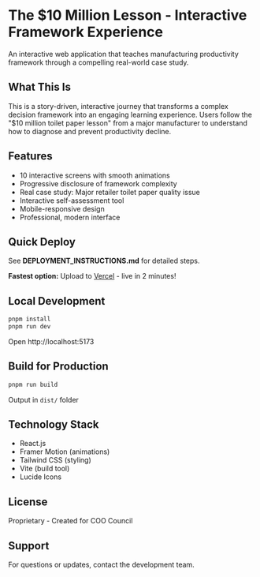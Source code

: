 # The $10 Million Lesson - Interactive Framework Experience

An interactive web application that teaches manufacturing productivity framework through a compelling real-world case study.

## What This Is

This is a story-driven, interactive journey that transforms a complex decision framework into an engaging learning experience. Users follow the "$10 million toilet paper lesson" from a major manufacturer to understand how to diagnose and prevent productivity decline.

## Features

- 10 interactive screens with smooth animations
- Progressive disclosure of framework complexity
- Real case study: Major retailer toilet paper quality issue
- Interactive self-assessment tool
- Mobile-responsive design
- Professional, modern interface

## Quick Deploy

See **DEPLOYMENT_INSTRUCTIONS.md** for detailed steps.

**Fastest option:** Upload to [Vercel](https://vercel.com) - live in 2 minutes!

## Local Development

```bash
pnpm install
pnpm run dev
```

Open http://localhost:5173

## Build for Production

```bash
pnpm run build
```

Output in `dist/` folder

## Technology Stack

- React.js
- Framer Motion (animations)
- Tailwind CSS (styling)
- Vite (build tool)
- Lucide Icons

## License

Proprietary - Created for COO Council

## Support

For questions or updates, contact the development team.

